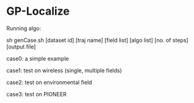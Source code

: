 # GP-Localize

Running algo:

sh genCase.sh [dataset id] [traj name] [field list] [algo list] [no. of steps] [output file]

case0: a simple example

case1: test on wireless (single, multiple fields)

case2: test on environmental field

case3: test on PIONEER
